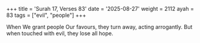 +++
title = 'Surah 17, Verses 83'
date = '2025-08-27'
weight = 2112
ayah = 83
tags = ["evil", "people"]
+++

When We grant people Our favours, they turn away, acting arrogantly. But when touched with evil, they lose all hope.